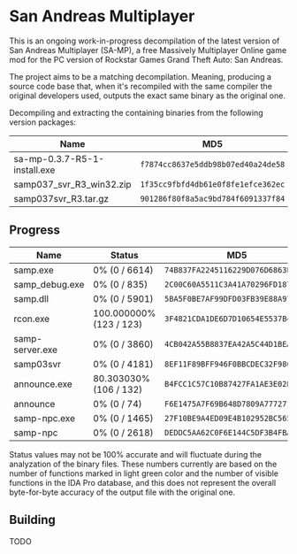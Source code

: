 # San Andreas Multiplayer

This is an ongoing work-in-progress decompilation of the latest version of San Andreas Multiplayer (SA-MP), a free Massively Multiplayer Online game mod for the PC version of Rockstar Games Grand Theft Auto: San Andreas.

The project aims to be a matching decompilation. Meaning, producing a source code base that, when it's recompiled with the same compiler the original developers used, outputs the exact same binary as the original one.

Decompiling and extracting the containing binaries from the following version packages:

| Name | MD5 |
| --- | --- |
| sa-mp-0.3.7-R5-1-install.exe | `f7874cc8637e5ddb98b07ed40a24de58` |
| samp037_svr_R3_win32.zip | `1f35cc9fbfd4db61e0f8fe1efce362ec` |
| samp037svr_R3.tar.gz | `901286f80f8a5ac9bd784f6091337f84` |

## Progress

<!-- DECOMPINFOSTART -->
| Name | Status | MD5 |
| --- | --- | --- |
| samp.exe | 0% (0 / 6614) | `74B837FA2245116229D076D6863E41BC` |
| samp_debug.exe | 0% (0 / 835) | `2C00C60A5511C3A41A70296FD1879067` |
| samp.dll | 0% (0 / 5901) | `5BA5F0BE7AF99DFD03FB39E88A970A2B` |
| rcon.exe | 100.000000% (123 / 123) | `3F4821CDA1DE6D7D10654E5537B4DF6E` |
| samp-server.exe | 0% (0 / 3860) | `4CB042A55B8837EA42A5C44D1BEA5AC8` |
| samp03svr | 0% (0 / 4181) | `8EF11F89BFF946F0BBCDEC32F98CECEB` |
| announce.exe | 80.303030% (106 / 132) | `B4FCC1C57C10B87427FA1AE3E02B70C6` |
| announce | 0% (0 / 74) | `F6E1475A7F69B648D7809A777271B73F` |
| samp-npc.exe | 0% (0 / 1465) | `27F10BE9A4ED09E4B102952BC5652F3E` |
| samp-npc | 0% (0 / 2618) | `DEDDC5AA62C0F6E144C5DF3B4FBAD50E` |
<!-- DECOMPINFOEND -->

Status values may not be 100% accurate and will fluctuate during the analyzation of the binary files. These numbers currently are based on the number of functions marked in light green color and the number of visible functions in the IDA Pro database, and this does not represent the overall byte-for-byte accuracy of the output file with the original one.

## Building

TODO
